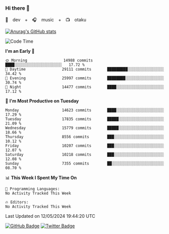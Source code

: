 ### Hi there 👋

🚀　dev　+　🎧　music　+　📺　otaku


[![Anurag's GitHub stats](https://github-readme-stats.vercel.app/api?username=koheitasaka&count_private=true&show_icons=true&theme=monokai)](https://github.com/koheitasaka/github-readme-stats)

<!--START_SECTION:waka-->
![Code Time](http://img.shields.io/badge/Code%20Time-1%2C161%20hrs%2023%20mins-blue)

**I'm an Early 🐤** 

```text
🌞 Morning                14988 commits       ████░░░░░░░░░░░░░░░░░░░░░   17.72 % 
🌆 Daytime                29111 commits       █████████░░░░░░░░░░░░░░░░   34.42 % 
🌃 Evening                25997 commits       ████████░░░░░░░░░░░░░░░░░   30.74 % 
🌙 Night                  14477 commits       ████░░░░░░░░░░░░░░░░░░░░░   17.12 % 
```
📅 **I'm Most Productive on Tuesday** 

```text
Monday                   14623 commits       ████░░░░░░░░░░░░░░░░░░░░░   17.29 % 
Tuesday                  17835 commits       █████░░░░░░░░░░░░░░░░░░░░   21.09 % 
Wednesday                15779 commits       █████░░░░░░░░░░░░░░░░░░░░   18.66 % 
Thursday                 8556 commits        ███░░░░░░░░░░░░░░░░░░░░░░   10.12 % 
Friday                   10207 commits       ███░░░░░░░░░░░░░░░░░░░░░░   12.07 % 
Saturday                 10218 commits       ███░░░░░░░░░░░░░░░░░░░░░░   12.08 % 
Sunday                   7355 commits        ██░░░░░░░░░░░░░░░░░░░░░░░   08.70 % 
```


📊 **This Week I Spent My Time On** 

```text
💬 Programming Languages: 
No Activity Tracked This Week

🔥 Editors: 
No Activity Tracked This Week
```


 Last Updated on 12/05/2024 19:44:20 UTC
<!--END_SECTION:waka-->

[![GitHub Badge](https://img.shields.io/badge/GitHub-100000?style=for-the-badge&logo=github&logoColor=white)](https://github.com/koheitasaka)
[![Twitter Badge](https://img.shields.io/badge/Twitter-1DA1F2?style=for-the-badge&logo=twitter&logoColor=white)](https://twitter.com/sleep_asleep_)
